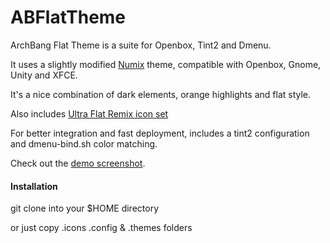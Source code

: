 # ABFlatTheme
ArchBang Flat Theme is a suite for Openbox, Tint2 and Dmenu.

It uses a slightly modified [Numix](https://github.com/shimmerproject/Numix) theme, compatible with Openbox, Gnome, Unity and XFCE.

It's a nice combination of dark elements, orange highlights and flat style.

Also includes [Ultra Flat Remix icon set](http://the-ilife.com/post/127)

For better integration and fast deployment, includes a tint2 configuration and dmenu-bind.sh color matching.

Check out the [demo screenshot](https://raw.githubusercontent.com/dragonauta/ABFlat/master/abflattheme-test.jpg).

#### Installation
git clone into your $HOME directory 

or just copy .icons .config & .themes folders

